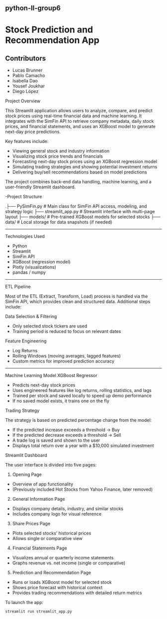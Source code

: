 ## python-II-group6
# Stock Prediction and Recommendation App

## Contributors

- Lucas Brunner  
- Pablo Camacho  
- Isabella Dao  
- Yousef Joukhar  
- Diego López  

Project Overview

This Streamlit application allows users to analyze, compare, and predict stock prices using real-time financial data and machine learning. It integrates with the SimFin API to retrieve company metadata, daily stock prices, and financial statements, and uses an XGBoost model to generate next-day price predictions.

Key features include:

- Viewing general stock and industry information  
- Visualizing stock price trends and financials  
- Forecasting next-day stock prices using an XGBoost regression model  
- Simulating trading strategies and showing potential investment returns  
- Delivering buy/sell recommendations based on model predictions  

The project combines back-end data handling, machine learning, and a user-friendly Streamlit dashboard.

-Project Structure

.├── PySimFin.py # Main class for SimFin API access, modeling, and strategy logic
├── streamlit_app.py # Streamlit interface with multi-page layout
├── models/ # Pre-trained XGBoost models for selected stocks
├── data/ # Local storage for data snapshots (if needed)

---

 Technologies Used

- Python  
- Streamlit  
- SimFin API  
- XGBoost (regression model)  
- Plotly (visualizations)  
- pandas / numpy  

---

 ETL Pipeline

Most of the ETL (Extract, Transform, Load) process is handled via the SimFin API, which provides clean and structured data. Additional steps include:

 Data Selection & Filtering

- Only selected stock tickers are used  
- Training period is reduced to focus on relevant dates  

 Feature Engineering

- Log Returns  
- Rolling Windows (moving averages, lagged features)  
- Custom metrics for improved prediction accuracy  

---

 Machine Learning Model
 XGBoost Regressor

- Predicts next-day stock prices  
- Uses engineered features like log returns, rolling statistics, and lags  
- Trained per stock and saved locally to speed up demo performance  
- If no saved model exists, it trains one on the fly  

Trading Strategy

The strategy is based on predicted percentage change from the model:

- If the predicted increase exceeds a threshold → Buy  
- If the predicted decrease exceeds a threshold → Sell  
- A trade log is saved and shown to the user  
- Displays total return over a year with a $10,000 simulated investment  



Streamlit Dashboard

The user interface is divided into five pages:

 1. Opening Page  
- Overview of app functionality  
- (Previously included Hot Stocks from Yahoo Finance, later removed)

 2. General Information Page  
- Displays company details, industry, and similar stocks  
- Includes company logo for visual reference  

3. Share Prices Page  
- Plots selected stocks’ historical prices  
- Allows single or comparative view  

4. Financial Statements Page  
- Visualizes annual or quarterly income statements  
- Graphs revenue vs. net income (single or comparative)  

5. Prediction and Recommendation Page  
- Runs or loads XGBoost model for selected stock  
- Shows price forecast with historical context  
- Provides trading recommendations with detailed return metrics  

To launch the app:

```bash
streamlit run streamlit_app.py




